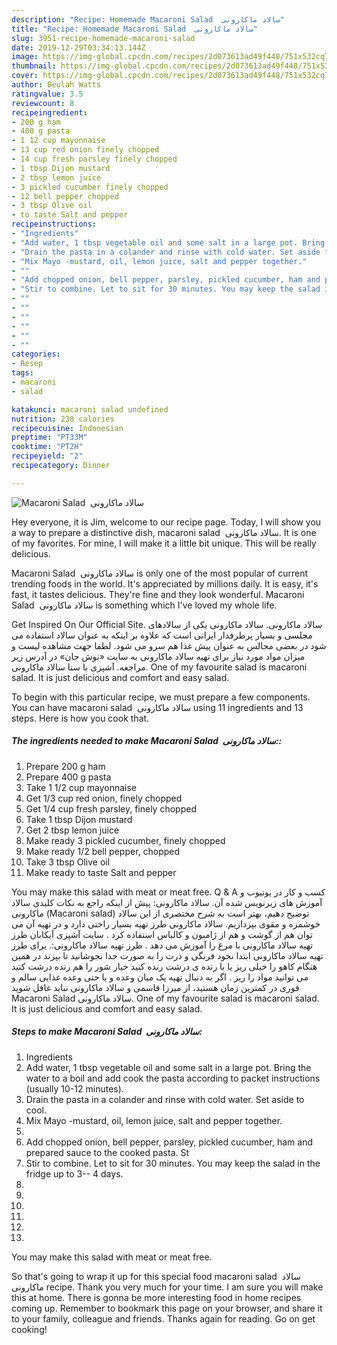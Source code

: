 ```yaml
---
description: "Recipe: Homemade Macaroni Salad  سالاد ماکارونی"
title: "Recipe: Homemade Macaroni Salad  سالاد ماکارونی"
slug: 3951-recipe-homemade-macaroni-salad
date: 2019-12-29T03:34:13.144Z
image: https://img-global.cpcdn.com/recipes/2d073613ad49f448/751x532cq70/macaroni-salad-سالاد-ماکارونی-recipe-main-photo.jpg
thumbnail: https://img-global.cpcdn.com/recipes/2d073613ad49f448/751x532cq70/macaroni-salad-سالاد-ماکارونی-recipe-main-photo.jpg
cover: https://img-global.cpcdn.com/recipes/2d073613ad49f448/751x532cq70/macaroni-salad-سالاد-ماکارونی-recipe-main-photo.jpg
author: Beulah Watts
ratingvalue: 3.5
reviewcount: 8
recipeingredient:
- 200 g ham
- 400 g pasta
- 1 12 cup mayonnaise
- 13 cup red onion finely chopped
- 14 cup fresh parsley finely chopped
- 1 tbsp Dijon mustard
- 2 tbsp lemon juice
- 3 pickled cucumber finely chopped
- 12 bell pepper chopped
- 3 tbsp Olive oil
- to taste Salt and pepper
recipeinstructions:
- "Ingredients"
- "Add water, 1 tbsp vegetable oil and some salt in a large pot. Bring the water to a boil and add cook the pasta according to packet instructions (usually 10-12 minutes)."
- "Drain the pasta in a colander and rinse with cold water. Set aside to cool."
- "Mix Mayo -mustard, oil, lemon juice, salt and pepper together."
- ""
- "Add chopped onion, bell pepper, parsley, pickled cucumber, ham and prepared sauce to the cooked pasta. St"
- "Stir to combine. Let to sit for 30 minutes. You may keep the salad in the fridge up to 3-- 4 days."
- ""
- ""
- ""
- ""
- ""
- ""
categories:
- Resep
tags:
- macaroni
- salad

katakunci: macaroni salad undefined
nutrition: 238 calories
recipecuisine: Indonesian
preptime: "PT33M"
cooktime: "PT2H"
recipeyield: "2"
recipecategory: Dinner

---
```



![Macaroni Salad  سالاد ماکارونی](https://img-global.cpcdn.com/recipes/2d073613ad49f448/751x532cq70/macaroni-salad-سالاد-ماکارونی-recipe-main-photo.jpg)

Hey everyone, it is Jim, welcome to our recipe page. Today, I will show you a way to prepare a distinctive dish, macaroni salad  سالاد ماکارونی. It is one of my favorites. For mine, I will make it a little bit unique. This will be really delicious.

Macaroni Salad  سالاد ماکارونی is only one of the most popular of current trending foods in the world. It's appreciated by millions daily. It is easy, it's fast, it tastes delicious. They're fine and they look wonderful. Macaroni Salad  سالاد ماکارونی is something which I've loved my whole life.

Get Inspired On Our Official Site. سالاد ماکارونی. سالاد ماکارونی یکی از سالادهای مجلسی و بسیار پرطرفدار ایرانی است که علاوه بر اینکه به عنوان سالاد استفاده می شود در بعضی مجالس به عنوان پیش غذا هم سرو می شود. لطفا جهت مشاهده لیست و میزان مواد مورد نیاز برای تهیه سالاد ماکارونی به سایت «نوش جان» در آدرس زیر مراجعه. آشپزی با سنا سالاد ماکارونی. One of my favourite salad is macaroni salad. It is just delicious and comfort and easy salad.


To begin with this particular recipe, we must prepare a few components. You can have macaroni salad  سالاد ماکارونی using 11 ingredients and 13 steps. Here is how you cook that.

##### The ingredients needed to make Macaroni Salad  سالاد ماکارونی::

1. Prepare 200 g ham
1. Prepare 400 g pasta
1. Take 1 1/2 cup mayonnaise
1. Get 1/3 cup red onion, finely chopped
1. Get 1/4 cup fresh parsley, finely chopped
1. Take 1 tbsp Dijon mustard
1. Get 2 tbsp lemon juice
1. Make ready 3 pickled cucumber, finely chopped
1. Make ready 1/2 bell pepper, chopped
1. Take 3 tbsp Olive oil
1. Make ready to taste Salt and pepper


You may make this salad with meat or meat free. Q &amp; A کسب و کار در یوتیوب و آموزش های زیرنویس شده آن. سالاد ماکارونی: پیش از اینکه راجع به نکات کلیدی سالاد ماکارونی (Macaroni salad) توضیح دهیم، بهتر است به شرح مختصری از این سالاد خوشمزه و مقوی بپردازیم. سالاد ماکارونی طرز تهیه بسیار راحتی دارد و در تهیه آن می توان هم از گوشت و هم از ژامبون و کالباس استفاده کرد . سایت آشپزی آیکابان طرز تهیه سالاد ماکارونی با مرغ را آموزش می دهد . طرز تهيه سالاد ماكارونی:. برای طرز تهیه سالاد ماکارونی ابتدا نخود فرنگی و ذرت را به صورت جدا بجوشانید تا بپزند در همین هنگام کاهو را خیلی ریز یا با رنده ی درشت رنده کنید خیار شور را هم رنده درشت کنید می توانید مواد را ریز . اگر به دنبال تهیه یک میان وعده و یا حتی وعده غذایی سالم و فوری در کمترین زمان هستید، از میرزا قاسمی و سالاد ماکارونی نباید غافل شوید Macaroni Salad سالاد ماکارونی. One of my favourite salad is macaroni salad. It is just delicious and comfort and easy salad. 

##### Steps to make Macaroni Salad  سالاد ماکارونی:

1. Ingredients
1. Add water, 1 tbsp vegetable oil and some salt in a large pot. Bring the water to a boil and add cook the pasta according to packet instructions (usually 10-12 minutes).
1. Drain the pasta in a colander and rinse with cold water. Set aside to cool.
1. Mix Mayo -mustard, oil, lemon juice, salt and pepper together.
1. 
1. Add chopped onion, bell pepper, parsley, pickled cucumber, ham and prepared sauce to the cooked pasta. St
1. Stir to combine. Let to sit for 30 minutes. You may keep the salad in the fridge up to 3-- 4 days.
1. 
1. 
1. 
1. 
1. 
1. 


You may make this salad with meat or meat free. 

So that's going to wrap it up for this special food macaroni salad  سالاد ماکارونی recipe. Thank you very much for your time. I am sure you will make this at home. There is gonna be more interesting food in home recipes coming up. Remember to bookmark this page on your browser, and share it to your family, colleague and friends. Thanks again for reading. Go on get cooking!
